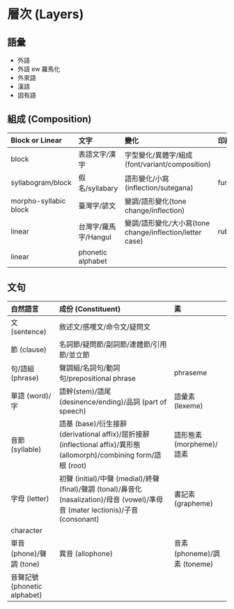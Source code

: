 # 層次 (Layers)

## 語彙

* 外語
* 外語 ew 羅馬化
* 外來語
* 漢語
* 固有語

## 組成 (Composition)

| Block or Linear | 文字 | 變化 | 印刷 |
| :--- | :--- | :--- | :--- |
| block | 表語文字/漢字 | 字型變化/異體字/組成(font/variant/composition) ||
| syllabogram/block | 假名/syllabary | 語形變化/小寫(inflection/sutegana) | furigana |
| morpho-syllabic block | 臺灣字/諺文 | 變調/語形變化(tone change/inflection) ||
| linear | 台灣字/羅馬字/Hangul | 變調/語形變化/大小寫(tone change/inflection/letter case) | ruby |
| linear | phonetic alphabet |||

## 文句

| 自然語言 | 成份 (Constituent) | 素 |
| :--- | :--- | :--- |
| 文 (sentence) | 敘述文/感嘆文/命令文/疑問文 ||
| 節 (clause) | 名詞節/疑問節/副詞節/連體節/引用節/並立節 ||
| 句/語組 (phrase) | 聲調組/名詞句/動詞句/prepositional phrase | phraseme |
| 單語 (word)/字 | 語幹(stem)/語尾 (desinence/ending)/品詞 (part of speech) | 語彙素 (lexeme) |
| 音節 (syllable) | 語基 (base)/衍生接辭 (derivational affix)/屈折接辭 (inflectional affix)/異形態 (allomorph)/combining form/語根 (root)  | 語形態素 (morpheme)/語素 |
| 字母 (letter) | 初聲 (initial)/中聲 (medial)/終聲 (final)/聲調 (tonal)/鼻音化 (nasalization)/母音 (vowel)/準母音 (mater lectionis)/子音 (consonant) | 書記素 (grapheme) |
| character |||
| 單音 (phone)/聲調 (tone) | 異音 (allophone) | 音素 (phoneme)/調素 (toneme) |
| 音聲記號 (phonetic alphabet) |||
